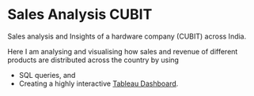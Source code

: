 # Sales Analysis CUBIT
Sales analysis and Insights of a hardware company (CUBIT) across India.

Here I am analysing and visualising how sales and revenue of different products are distributed across the country by using
* SQL queries, and
* Creating a highly interactive [Tableau Dashboard](https://public.tableau.com/views/SalesInsightandAnalysis/Dashboard1?:language=en-US&:display_count=n&:origin=viz_share_link).
